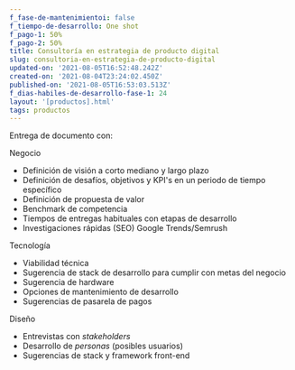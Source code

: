 ```yaml
---
f_fase-de-mantenimientoi: false
f_tiempo-de-desarrollo: One shot
f_pago-1: 50%
f_pago-2: 50%
title: Consultoría en estrategia de producto digital
slug: consultoria-en-estrategia-de-producto-digital
updated-on: '2021-08-05T16:52:48.242Z'
created-on: '2021-08-04T23:24:02.450Z'
published-on: '2021-08-05T16:53:03.513Z'
f_dias-habiles-de-desarrollo-fase-1: 24
layout: '[productos].html'
tags: productos
---
```


Entrega de documento con:

Negocio

*   Definición de visión a corto mediano y largo plazo
*   Definición de desafíos, objetivos y KPI's en un periodo de tiempo específico
*   Definición de propuesta de valor
*   Benchmark de competencia
*   Tiempos de entregas habituales con etapas de desarrollo
*   Investigaciones rápidas (SEO) Google Trends/Semrush

Tecnología

*   Viabilidad técnica
*   Sugerencia de stack de desarrollo para cumplir con metas del negocio
*   Sugerencia de hardware
*   Opciones de mantenimiento de desarrollo
*   Sugerencias de pasarela de pagos

Diseño

*   Entrevistas con _stakeholders_
*   Desarrollo de _personas_ (posibles usuarios)
*   Sugerencias de stack y framework front-end
